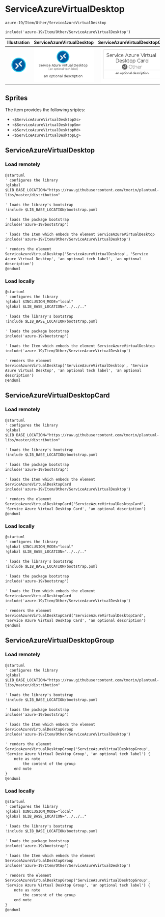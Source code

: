 # ServiceAzureVirtualDesktop


```text
azure-19/Item/Other/ServiceAzureVirtualDesktop
```

```text
include('azure-19/Item/Other/ServiceAzureVirtualDesktop')
```



| Illustration | ServiceAzureVirtualDesktop | ServiceAzureVirtualDesktopCard | ServiceAzureVirtualDesktopGroup |
| :---: | :---: | :---: | :---: |
| ![illustration for Illustration](../../../azure-19/Item/Other/ServiceAzureVirtualDesktop.png) | ![illustration for ServiceAzureVirtualDesktop](../../../azure-19/Item/Other/ServiceAzureVirtualDesktop.Local.png) | ![illustration for ServiceAzureVirtualDesktopCard](../../../azure-19/Item/Other/ServiceAzureVirtualDesktopCard.Local.png) | ![illustration for ServiceAzureVirtualDesktopGroup](../../../azure-19/Item/Other/ServiceAzureVirtualDesktopGroup.Local.png) |



## Sprites
The item provides the following sriptes:

- `<$ServiceAzureVirtualDesktopXs>`
- `<$ServiceAzureVirtualDesktopSm>`
- `<$ServiceAzureVirtualDesktopMd>`
- `<$ServiceAzureVirtualDesktopLg>`





## ServiceAzureVirtualDesktop

### Load remotely
```plantuml
@startuml
' configures the library
!global $LIB_BASE_LOCATION="https://raw.githubusercontent.com/tmorin/plantuml-libs/master/distribution"

' loads the library's bootstrap
!include $LIB_BASE_LOCATION/bootstrap.puml

' loads the package bootstrap
include('azure-19/bootstrap')

' loads the Item which embeds the element ServiceAzureVirtualDesktop
include('azure-19/Item/Other/ServiceAzureVirtualDesktop')

' renders the element
ServiceAzureVirtualDesktop('ServiceAzureVirtualDesktop', 'Service Azure Virtual Desktop', 'an optional tech label', 'an optional description')
@enduml
```

### Load locally
```plantuml
@startuml
' configures the library
!global $INCLUSION_MODE="local"
!global $LIB_BASE_LOCATION="../../.."

' loads the library's bootstrap
!include $LIB_BASE_LOCATION/bootstrap.puml

' loads the package bootstrap
include('azure-19/bootstrap')

' loads the Item which embeds the element ServiceAzureVirtualDesktop
include('azure-19/Item/Other/ServiceAzureVirtualDesktop')

' renders the element
ServiceAzureVirtualDesktop('ServiceAzureVirtualDesktop', 'Service Azure Virtual Desktop', 'an optional tech label', 'an optional description')
@enduml
```

## ServiceAzureVirtualDesktopCard

### Load remotely
```plantuml
@startuml
' configures the library
!global $LIB_BASE_LOCATION="https://raw.githubusercontent.com/tmorin/plantuml-libs/master/distribution"

' loads the library's bootstrap
!include $LIB_BASE_LOCATION/bootstrap.puml

' loads the package bootstrap
include('azure-19/bootstrap')

' loads the Item which embeds the element ServiceAzureVirtualDesktopCard
include('azure-19/Item/Other/ServiceAzureVirtualDesktop')

' renders the element
ServiceAzureVirtualDesktopCard('ServiceAzureVirtualDesktopCard', 'Service Azure Virtual Desktop Card', 'an optional description')
@enduml
```

### Load locally
```plantuml
@startuml
' configures the library
!global $INCLUSION_MODE="local"
!global $LIB_BASE_LOCATION="../../.."

' loads the library's bootstrap
!include $LIB_BASE_LOCATION/bootstrap.puml

' loads the package bootstrap
include('azure-19/bootstrap')

' loads the Item which embeds the element ServiceAzureVirtualDesktopCard
include('azure-19/Item/Other/ServiceAzureVirtualDesktop')

' renders the element
ServiceAzureVirtualDesktopCard('ServiceAzureVirtualDesktopCard', 'Service Azure Virtual Desktop Card', 'an optional description')
@enduml
```

## ServiceAzureVirtualDesktopGroup

### Load remotely
```plantuml
@startuml
' configures the library
!global $LIB_BASE_LOCATION="https://raw.githubusercontent.com/tmorin/plantuml-libs/master/distribution"

' loads the library's bootstrap
!include $LIB_BASE_LOCATION/bootstrap.puml

' loads the package bootstrap
include('azure-19/bootstrap')

' loads the Item which embeds the element ServiceAzureVirtualDesktopGroup
include('azure-19/Item/Other/ServiceAzureVirtualDesktop')

' renders the element
ServiceAzureVirtualDesktopGroup('ServiceAzureVirtualDesktopGroup', 'Service Azure Virtual Desktop Group', 'an optional tech label') {
    note as note
        the content of the group
    end note
}
@enduml
```

### Load locally
```plantuml
@startuml
' configures the library
!global $INCLUSION_MODE="local"
!global $LIB_BASE_LOCATION="../../.."

' loads the library's bootstrap
!include $LIB_BASE_LOCATION/bootstrap.puml

' loads the package bootstrap
include('azure-19/bootstrap')

' loads the Item which embeds the element ServiceAzureVirtualDesktopGroup
include('azure-19/Item/Other/ServiceAzureVirtualDesktop')

' renders the element
ServiceAzureVirtualDesktopGroup('ServiceAzureVirtualDesktopGroup', 'Service Azure Virtual Desktop Group', 'an optional tech label') {
    note as note
        the content of the group
    end note
}
@enduml
```

